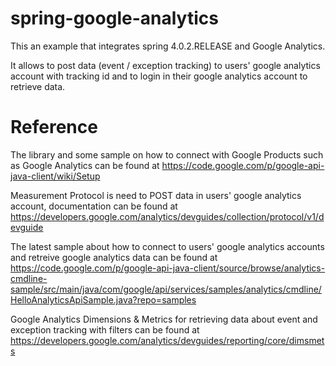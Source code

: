 spring-google-analytics
=======================

This an example that integrates spring 4.0.2.RELEASE and Google Analytics.

It allows to post data (event / exception tracking) to users' google analytics account with tracking id and 
to login in their google analytics account to retrieve data.



Reference
=======================
The library and some sample on how to connect with Google Products such as Google Analytics can be found at https://code.google.com/p/google-api-java-client/wiki/Setup

Measurement Protocol is need to POST data in users' google analytics account, documentation can be found at https://developers.google.com/analytics/devguides/collection/protocol/v1/devguide

The latest sample about how to connect to users' google analytics accounts and retreive google analytics data can be found at https://code.google.com/p/google-api-java-client/source/browse/analytics-cmdline-sample/src/main/java/com/google/api/services/samples/analytics/cmdline/HelloAnalyticsApiSample.java?repo=samples

Google Analytics Dimensions & Metrics for retrieving data about event and exception tracking with filters can be found at https://developers.google.com/analytics/devguides/reporting/core/dimsmets

